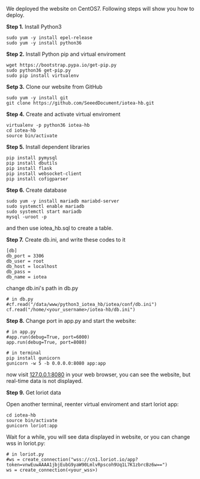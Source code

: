 We deployed the website on CentOS7. Following steps will show you how to deploy.

**Step 1.** Install Python3

	sudo yum -y install epel-release
	sudo yum -y install python36

**Step 2.** Install Python pip and virtual enviroment

	wget https://bootstrap.pypa.io/get-pip.py
	sudo python36 get-pip.py
	sudo pip install virtualenv

**Setp 3.** Clone our website from GitHub

	sudo yum -y install git
	git clone https://github.com/SeeedDocument/iotea-hb.git

**Step 4.** Create and activate virtual enviroment

	virtualenv -p python36 iotea-hb
	cd iotea-hb
	source bin/activate

**Step 5.** Install dependent libraries

	pip install pymysql
	pip install dbutils
	pip install flask
	pip install websocket-client
	pip install cofigparser

**Step 6.** Create database

	sudo yum -y install mariadb mariabd-server
	sudo systemctl enable mariadb
	sudo systemctl start mariadb
	mysql -uroot -p

and then use iotea_hb.sql to create a table.

**Step 7.** Create db.ini, and write these codes to it

    [db]
    db_port = 3306
    db_user = root
    db_host = localhost
    db_pass = 
    db_name = iotea

change db.ini's path in db.py

	# in db.py
	#cf.read("/data/www/python3_iotea_hb/iotea/conf/db.ini")
	cf.read("/home/<your_username>/iotea-hb/db.ini")

**Step 8.** Change port in app.py and start the website: 

	# in app.py
	#app.run(debug=True, port=6000)
	app.run(debug=True, port=8080)

	# in terminal
	pip install gunicorn
	gunicorn -w 5 -b 0.0.0.0:8080 app:app

now visit [127.0.0.1:8080](127.0.0.1:8080) in your web browser, you can see the website, but real-time data is not displayed.

**Step 9.** Get loriot data

Open another terminal, reenter virtual enviroment and start loriot app: 

	cd iotea-hb
	source bin/activate
	gunicorn loriot:app 

Wait for a while, you will see data displayed in website, or you can change wss in loriot.py:

	# in loriot.py
	#ws = create_connection("wss://cn1.loriot.io/app?token=vnwEuwAAAA1jbjEubG9yaW90LmlvRpscoh9Uq1L7K1zbrcBz6w==")
	ws = create_connection(<your_wss>)

